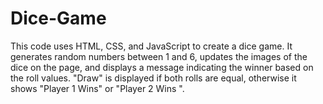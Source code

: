 # Dice-Game
This code uses HTML, CSS, and JavaScript to create a dice game. It generates random numbers between 1 and 6, updates the images of the dice on the page, and displays a message indicating the winner based on the roll values. "Draw" is displayed if both rolls are equal, otherwise it shows "Player 1 Wins" or "Player 2 Wins ".
